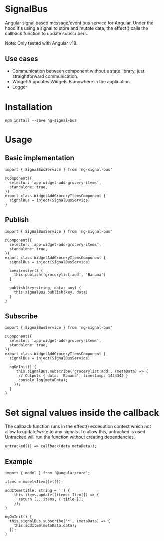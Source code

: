 # SignalBus

Angular signal based message/event bus service for Angular.
Under the hood it's using a signal to store and mutate data, the effect() calls the callback function to update subscribers.

Note: Only tested with Angular v18.

## Use cases

- Communication between component without a state library, just straightforward communication.
- Widget A updates Widgets B anywhere in the application
- Logger

# Installation

```
npm install --save ng-signal-bus
```

# Usage

## Basic implementation

```
import { SignalBusService } from 'ng-signal-bus' 

@Component({
  selector: 'app-widget-add-grocery-items',
  standalone: true,
})
export class WidgetAddGroceryItemsComponent {
  signalBus = inject(SignalBusService)
}

```

## Publish
```
import { SignalBusService } from 'ng-signal-bus' 

@Component({
  selector: 'app-widget-add-grocery-items',
  standalone: true,
})
export class WidgetAddGroceryItemsComponent {
  signalBus = inject(SignalBusService)

  constructor() {
    this.publish('grocerylist:add', 'Banana')
  }

  publish(key:string, data: any) {
    this.signalBus.publish(key, data)
  }
}
```

## Subscribe

```
import { SignalBusService } from 'ng-signal-bus' 

@Component({
  selector: 'app-widget-add-grocery-items',
  standalone: true,
})
export class WidgetAddGroceryItemsComponent {
  signalBus = inject(SignalBusService)

  ngOnInit() {
     this.signalBus.subscribe('grocerylist:add', (metaData) => {
      // Outputs { data: 'Banana', timestamp: 1434342 }
      console.log(metaData);
    });
  }
}
```

# Set signal values inside the callback

The callback function runs in the effect() excecution context which not allow to update/write to any signals.
To allow this, untracked is used. Untracked will run the function without creating dependencies.

```
untracked(() => callback(data.metaData));
```

## Example

```
import { model } from '@angular/core';

items = model<Item[]>([]);

addItem(title: string = '') {
    this.items.update((items: Item[]) => {
      return [...items, { title }];
    });
}

ngOnInit() {
  this.signalBus.subscribe('*', (metaData) => {
    this.addItem(metaData.data);
  });
}
```
